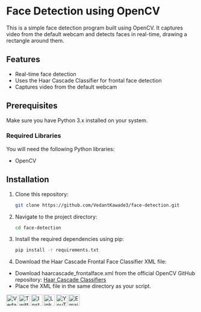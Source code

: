 # Face Detection using OpenCV

This is a simple face detection program built using OpenCV. It captures video from the default webcam and detects faces in real-time, drawing a rectangle around them.

## Features
- Real-time face detection
- Uses the Haar Cascade Classifier for frontal face detection
- Captures video from the default webcam

## Prerequisites
Make sure you have Python 3.x installed on your system.

### Required Libraries
You will need the following Python libraries:
- OpenCV

## Installation

1. Clone this repository:
   ```bash
   git clone https://github.com/VedantKawade3/face-detection.git
2. Navigate to the project directory:
   ```bash
   cd face-detection
3. Install the required dependencies using pip:
   ```bash
   pip install -r requirements.txt
4. Download the Haar Cascade Frontal Face Classifier XML file:
- Download haarcascade_frontalface.xml from the official OpenCV GitHub repository: <a href="https://github.com/opencv/opencv/tree/master/data/haarcascades" target="_blank">Haar Cascade Classifiers</a>
- Place the XML file in the same directory as your script.

[<img align="left" alt="Vedant Kawade" width="30px" src="/images/git.png" />](https://vedantkawade3.github.io/Git-practice-in-live-environment/) [<img align="left" alt="Twitter - Vedant Kawade" width="30px" src="/images/twitter.png" />](https://x.com/Vedant_Kawade07) [<img align="left" alt="Instagram - Vedant Kawade" width="30px" src="/images/instagram.png" />](https://www.instagram.com/vedant) [<img align="left" alt="LinkedIn - Vedant Kawade" width="30px" src="/images/linkedin.png" />](https://www.linkedin.com/in/vedant-kawade-09501b278/) [<img align="left" alt="YouTube -Vedant Kawade" width="30px" src="/images/youtube.png" />](https://youtube.com/@evil_shark-b1s?si=BXq1C3zx-CPWadA5) [<img align="left" alt="Email -Vedant Kawade" width="30px" src="/images/gmail.png" />](mailto:vedantkawade.official@gmail.com)


